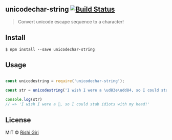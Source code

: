 ## unicodechar-string [![Build Status](https://travis-ci.org/CodeDotJS/unicodechar-string.svg?branch=master)](https://travis-ci.org/CodeDotJS/unicodechar-string)

> Convert unicode escape sequence to a character!

## Install

```
$ npm install --save unicodechar-string
```

## Usage

```js

const unicodestring = require('unicodechar-string');

const str = unicodestring('I wish I were a \ud83e\udd84, so I could stab idiots with my head!');

console.log(str)
// => 'I wish I were a 🦄, so I could stab idiots with my head!'

```

## License

MIT &copy; [Rishi Giri](http://rishigiri.ml)
